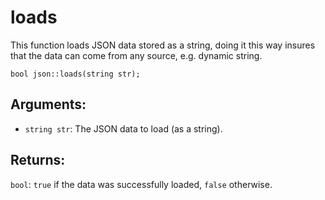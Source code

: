 # loads
This function loads JSON data stored as a string, doing it this way insures that the data can come from any source, e.g. dynamic string.

`bool json::loads(string str);`

## Arguments:
- `string str`: The JSON data to load (as a string).

## Returns:
`bool`: `true` if the data was successfully loaded, `false` otherwise.
